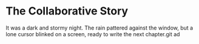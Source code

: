 # The Collaborative Story


It was a dark and stormy night. The rain pattered against the window, but a lone cursor blinked on a screen, ready to write the next chapter.git ad
